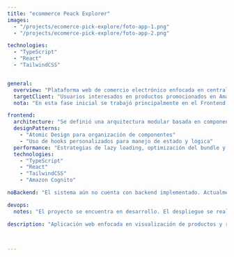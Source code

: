 ```yaml
---
title: "ecommerce Peack Explorer"
images:
  - "/projects/ecomerce-pick-explore/foto-app-1.png"
  - "/projects/ecomerce-pick-explore/foto-app-2.png"

technologies:
  - "TypeScript"
  - "React"
  - "TailwindCSS"


general:
  overview: "Plataforma web de comercio electrónico enfocada en centralizar la audiencia y fomentar la fidelización mediante visualización de productos y redirección a marketplaces como Amazon y Walmart. Diseñada para captar tráfico orgánico, promover ofertas exclusivas y permitir futuras expansiones hacia ventas directas."
  targetClient: "Usuarios interesados en productos promocionados en Amazon y Walmart, con intención de construir una comunidad y base de datos sólida para futuras estrategias de remarketing y fidelización."
  nota: "En esta fase inicial se trabajó principalmente en el Frontend, priorizando la validación visual del producto, autenticación segura y diseño escalable para el crecimiento del sistema."

frontend:
  architecture: "Se definió una arquitectura modular basada en componentes reutilizables y separación clara de responsabilidades, con enfoque en escalabilidad futura."
  designPatterns:
    - "Atomic Design para organización de componentes"
    - "Uso de hooks personalizados para manejo de estado y lógica"
  performance: "Estrategias de lazy loading, optimización del bundle y buenas prácticas en React para mantener rendimiento aceptable desde el inicio."
  technologies:
    - "TypeScript"
    - "React"
    - "TailwindCSS"
    - "Amazon Cognito"

noBackend: "El sistema aún no cuenta con backend implementado. Actualmente se centra en el desarrollo Frontend y validación del concepto."

devops:
  notes: "El proyecto se encuentra en desarrollo. El despliegue se realizará una vez se finalice la etapa de integración con la API externa."

description: "Aplicación web enfocada en visualización de productos y redirección a marketplaces como Amazon y Walmart. Implementa un sistema de autenticación segura y diseño modular para facilitar su evolución hacia funcionalidades más robustas en el futuro."



---
```

